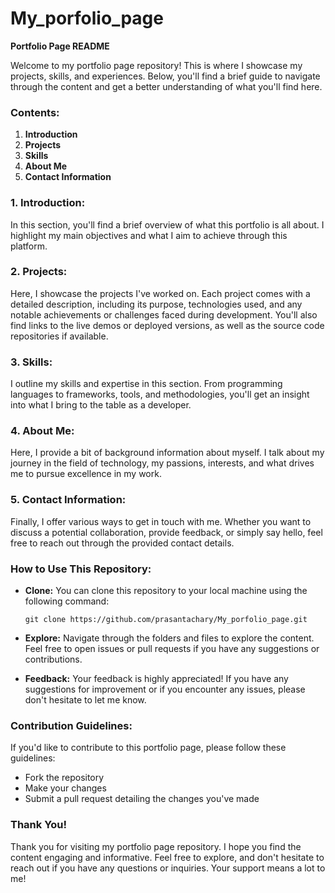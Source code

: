 # My_porfolio_page
**Portfolio Page README**

Welcome to my portfolio page repository! This is where I showcase my projects, skills, and experiences. Below, you'll find a brief guide to navigate through the content and get a better understanding of what you'll find here.

### Contents:
1. **Introduction**
2. **Projects**
3. **Skills**
4. **About Me**
5. **Contact Information**

### 1. Introduction:
In this section, you'll find a brief overview of what this portfolio is all about. I highlight my main objectives and what I aim to achieve through this platform.

### 2. Projects:
Here, I showcase the projects I've worked on. Each project comes with a detailed description, including its purpose, technologies used, and any notable achievements or challenges faced during development. You'll also find links to the live demos or deployed versions, as well as the source code repositories if available.

### 3. Skills:
I outline my skills and expertise in this section. From programming languages to frameworks, tools, and methodologies, you'll get an insight into what I bring to the table as a developer.

### 4. About Me:
Here, I provide a bit of background information about myself. I talk about my journey in the field of technology, my passions, interests, and what drives me to pursue excellence in my work.

### 5. Contact Information:
Finally, I offer various ways to get in touch with me. Whether you want to discuss a potential collaboration, provide feedback, or simply say hello, feel free to reach out through the provided contact details.

### How to Use This Repository:
- **Clone:** You can clone this repository to your local machine using the following command:
  ```
  git clone https://github.com/prasantachary/My_porfolio_page.git
  ```
  
- **Explore:** Navigate through the folders and files to explore the content. Feel free to open issues or pull requests if you have any suggestions or contributions.

- **Feedback:** Your feedback is highly appreciated! If you have any suggestions for improvement or if you encounter any issues, please don't hesitate to let me know.

### Contribution Guidelines:
If you'd like to contribute to this portfolio page, please follow these guidelines:
- Fork the repository
- Make your changes
- Submit a pull request detailing the changes you've made

### Thank You!
Thank you for visiting my portfolio page repository. I hope you find the content engaging and informative. Feel free to explore, and don't hesitate to reach out if you have any questions or inquiries. Your support means a lot to me!
